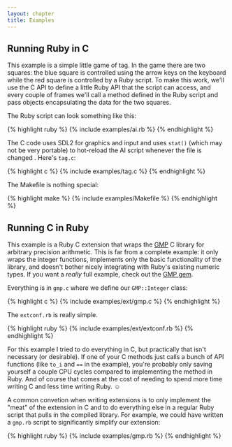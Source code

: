 ```yaml
---
layout: chapter
title: Examples
---
```


## Running Ruby in C ##

This example is a simple little game of tag. In the game there are two squares:
the blue square is controlled using the arrow keys on the keyboard while the red
square is controlled by a Ruby script. To make this work, we'll use the C API to
define a little Ruby API that the script can access, and every couple of frames
we'll call a method defined in the Ruby script and pass objects encapsulating
the data for the two squares.

The Ruby script can look something like this:

{% highlight ruby %}
{% include examples/ai.rb %}
{% endhighlight %}

The C code uses SDL2 for graphics and input and uses `stat()` (which may not be
very portable) to hot-reload the AI script whenever the file is changed . Here's
`tag.c`:

{% highlight c %}
{% include examples/tag.c %}
{% endhighlight %}

The Makefile is nothing special:

{% highlight make %}
{% include examples/Makefile %}
{% endhighlight %}

## Running C in Ruby ##

This example is a Ruby C extension that wraps the [GMP][gmp] C library for
arbitrary precision arithmetic. This is far from a complete example: it only
wraps the integer functions, implements only the basic functionality of the
library, and doesn't bother nicely integrating with Ruby's existing numeric
types. If you want a _really_ full example, check out the [GMP gem][gem].

[gmp]: https://gmplib.org/
[gem]: https://github.com/srawlins/gmp

Everything is in `gmp.c` where we define our `GMP::Integer` class:

{% highlight c %}
{% include examples/ext/gmp.c %}
{% endhighlight %}

The `extconf.rb` is really simple.

{% highlight ruby %}
{% include examples/ext/extconf.rb %}
{% endhighlight %}

For this example I tried to do everything in C, but practically that isn't
necessary (or desirable). If one of your C methods just calls a bunch of API
functions (like `to_i` and `==` in the example), you're probably only saving
yourself a couple CPU cycles compared to implementing the method in Ruby. And of
course that comes at the cost of needing to spend more time writing C and less
time writing Ruby. &#9786;

A common convetion when writing extensions is to only implement the "meat" of
the extension in C and to do everything else in a regular Ruby script that pulls
in the compiled library. For example, we could have written a `gmp.rb` script to
significantly simplify our extension:

{% highlight ruby %}
{% include examples/gmp.rb %}
{% endhighlight %}
